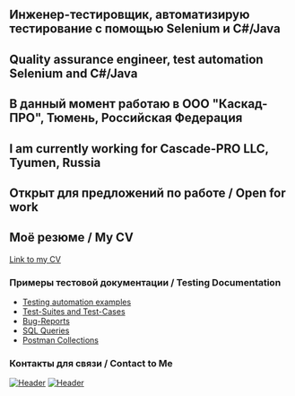 ## Инженер-тестировщик, автоматизирую тестирование с помощью Selenium и C#/Java
## Quality assurance engineer, test automation Selenium and C#/Java
## В данный момент работаю в ООО "Каскад-ПРО", Тюмень, Российская Федерация 
## I am currently working for Cascade-PRO LLC, Tyumen, Russia 

## Открыт для предложений по работе / Open for work

## Моё резюме / My CV
[Link to my CV](https://docs.google.com/document/d/1gZswMgIKthaAlTvoye8haXoGJjtqQp3t/edit?usp=sharing&ouid=107744747218078249702&rtpof=true&sd=true)

### Примеры тестовой документации / Testing Documentation

- [Testing automation examples](https://github.com/antonpimnev/testing)
- [Test-Suites and Test-Cases](https://github.com/antonpimnev/testcases)
- [Bug-Reports](https://github.com/antonpimnev/bugreports)
- [SQL Queries](https://github.com/antonpimnev/sqlqueries)
- [Postman Collections](https://github.com/antonpimnev/postmancollections)

### Контакты для связи / Contact to Me
[![Header](https://img.shields.io/badge/Telegram-090909?style=for-the-badge&logo=telegram&logoColor=31a5db)](https://t.me/antonpimnev)
[![Header](https://img.shields.io/badge/Linkedin-090909?style=for-the-badge&logo=linkedin&logoColor=0073b1)](https://www.linkedin.com/in/anton-pimnev-404/)
